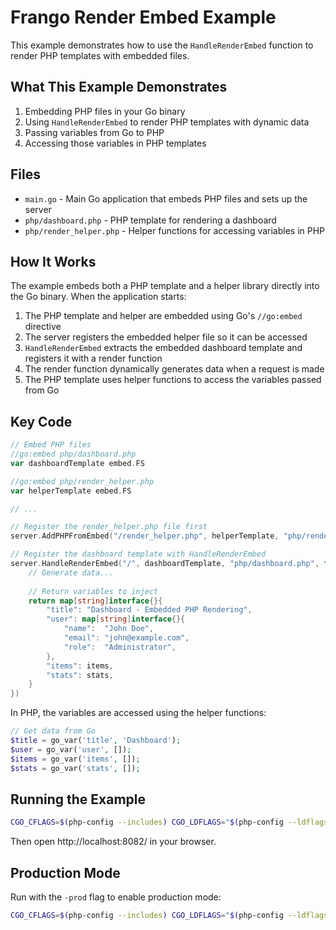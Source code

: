 # Frango Render Embed Example

This example demonstrates how to use the `HandleRenderEmbed` function to render PHP templates with embedded files.

## What This Example Demonstrates

1. Embedding PHP files in your Go binary
2. Using `HandleRenderEmbed` to render PHP templates with dynamic data
3. Passing variables from Go to PHP
4. Accessing those variables in PHP templates

## Files

- `main.go` - Main Go application that embeds PHP files and sets up the server
- `php/dashboard.php` - PHP template for rendering a dashboard
- `php/render_helper.php` - Helper functions for accessing variables in PHP

## How It Works

The example embeds both a PHP template and a helper library directly into the Go binary. When the application starts:

1. The PHP template and helper are embedded using Go's `//go:embed` directive
2. The server registers the embedded helper file so it can be accessed
3. `HandleRenderEmbed` extracts the embedded dashboard template and registers it with a render function
4. The render function dynamically generates data when a request is made
5. The PHP template uses helper functions to access the variables passed from Go

## Key Code

```go
// Embed PHP files
//go:embed php/dashboard.php
var dashboardTemplate embed.FS

//go:embed php/render_helper.php
var helperTemplate embed.FS

// ...

// Register the render_helper.php file first
server.AddPHPFromEmbed("/render_helper.php", helperTemplate, "php/render_helper.php")

// Register the dashboard template with HandleRenderEmbed
server.HandleRenderEmbed("/", dashboardTemplate, "php/dashboard.php", func(w http.ResponseWriter, r *http.Request) map[string]interface{} {
    // Generate data...
    
    // Return variables to inject
    return map[string]interface{}{
        "title": "Dashboard - Embedded PHP Rendering",
        "user": map[string]interface{}{
            "name":  "John Doe",
            "email": "john@example.com",
            "role":  "Administrator",
        },
        "items": items,
        "stats": stats,
    }
})
```

In PHP, the variables are accessed using the helper functions:

```php
// Get data from Go
$title = go_var('title', 'Dashboard');
$user = go_var('user', []);
$items = go_var('items', []);
$stats = go_var('stats', []);
```

## Running the Example

```bash
CGO_CFLAGS=$(php-config --includes) CGO_LDFLAGS="$(php-config --ldflags) $(php-config --libs)" go run -tags=nowatcher ./examples/render_embed
```

Then open http://localhost:8082/ in your browser.

## Production Mode

Run with the `-prod` flag to enable production mode:

```bash
CGO_CFLAGS=$(php-config --includes) CGO_LDFLAGS="$(php-config --ldflags) $(php-config --libs)" go run -tags=nowatcher ./examples/render_embed -prod
``` 